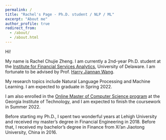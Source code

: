 ```yaml
---
permalink: /
title: "Rachel's Page - Ph.D. student / NLP / ML"
excerpt: "About me"
author_profile: true
redirect_from: 
  - /about/
  - /about.html
---
```


Hi!

My name is Rachel Chujie Zheng. I am currently a 2nd-year Ph.D. student at the [Institute for Financial Services Analytics](https://lerner.udel.edu/centers/institute-for-financial-services-analytics/), University of Delaware. I am fortunate to be advised by Prof. [Harry Jiannan Wang](https://lerner.udel.edu/faculty-staff-directory/jiannan-harry-wang/).

My research topics include Natural Language Processing and Machine Learning. I am expected to graduate in Spring 2022.

I am also enrolled in the [Online Master of Computer Science program](https://www.omscs.gatech.edu/) at the Georgia Institute of Technology, and I am expected to finish the coursework in Summer 2022.

Before starting my Ph.D., I spent two wonderful years at Lehigh University and received my master’s degree in Financial Engineering in 2018. Before that, I received my bachelor’s degree in Finance from Xi’an Jiaotong University, China in 2016.
